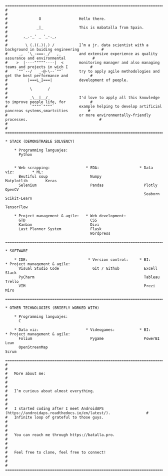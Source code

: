     =============================================================================================================
    #                                                                                                           #
    #              O                 Hello there.                                                               #
    #             _|_                This is mabatalla from Spain.                                              #
    #       ,_.-_' _ '_-._,                                                                                     #
    #        \ (.)(.)(.) /           I’m a jr. data scientist with a background in buiding engineering          #
    #     _,  `\_-===-_/`  ,_        and extensive experience as quality assurance and environmental            #
    #    >  |----"""""----|  <       monitoring manager and also managing teams and projects in wich I          #
    #    `""`--/   _-@-\--`""`       try to apply agile methodologies and get the best performance and          #
    #         |===L_I===|            development of people.                                                     #
    #          \       /                                                                                        #
    #          _\__|__/_             I'd love to apply all this knowledge to improve people life, for           #
    #          `""""`""""`           example helping to develop artificial pancreas systems,smartcities         #
    #                                or more environmentally-friendly processes.                                #
    #                                                                                                           #
    =============================================================================================================
    
    * STACK (DEMONSTRABLE SOLVENCY)
    
        * Programming languajes:
          Python


        * Web scrapping:                * EDA:                  * Data viz:        * ML:
          Beutiful soup                   Numpy                   Matplotlib        Keras
          Selenium                        Pandas                  Plotly            OpenCV
                                                                  Seaborn           Scikit-Learn
                                                                                    TensorFlow

        * Project management & agile:   * Web development:
          GTD                             CSS
          Kanban                          Divi
          Last Planner System             Flask
                                          Wordpress
    
    =============================================================================================================
    
    * SOFTWARE
    
        * IDE:                           * Version control:     * BI:               * Project management & agile:
          Visual Studio Code               Git / Github           Excell              Slack
          PyCharm                                                 Tableau             Trello
          VIM                                                     Prezi               Miro
          
    =============================================================================================================

    * OTHER TECHNOLOGIES (BRIEFLY WORKED WITH)
    
        * Programming languajes:
          C
          
        * Data viz:                     * Videogames:           * BI:               * Project management & agile:
          Folium                          Pygame                  PowerBI             Lean
          OpenStreenMap                                                               Scrum
          
    =============================================================================================================
    #                                                                                                           #
    #   More about me:                                                                                          #
    #                                                                                                           #
    #   I’m curious about almost everything.                                                                    #
    #                                                                                                           #
    #   I started coding after I meet AndroidAPS (https://androidaps.readthedocs.io/en/latest/).                #     
    #   Infinite loop of grateful to those guys.                                                                #
    #                                                                                                           #
    #   You can reach me through https://batalla.pro.                                                           #
    #                                                                                                           #
    #   Feel free to clone, feel free to connect!                                                               #
    #                                                                                                           #
    =============================================================================================================
